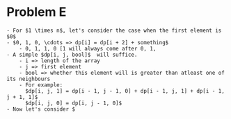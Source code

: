# Problem E
	- For $1 \times n$, let's consider the case when the first element is $0$
	- $0, 1, 0, \cdots => dp[i] = dp[i + 2] + something$
		- 0, 1, 1, 0 [1 will always come after 0, 1,
	- A simple $dp[i, j, bool]$  will suffice.
		- i => length of the array
		- j => first element
		- bool => whether this element will is greater than atleast one of its neighbours
		- For example: 
		  $dp[i, j, 1] = dp[i - 1, j - 1, 0] + dp[i - 1, j, 1] + dp[i - 1, j + 1, 1]$
		  $dp[i, j, 0] = dp[i, j - 1, 0]$
	- Now let's consider $